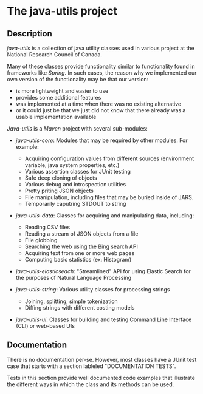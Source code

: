# The java-utils project

## Description

_java-utils_ is a collection of java utility classes used in various project at 
the National Research Council of Canada.

Many of these classes provide functionality similar to functionality found in 
frameworks like _Spring_. In such cases, the reason why we implemented our own 
version of the functionality may be that our version:
- is more lightweight and easier to use
- provides some additional features
- was implemented at a time when there was no existing alternative
- or it could just be that we just did not know that there already was a usable 
  implementation available
  
_Java-utils_ is a _Maven_ project with several sub-modules:

- _java-utils-core_: Modules that may be required by other modules. For example:
     - Acquiring configuration values from different sources (environment 
       variable, java system properties, etc.)
     - Various assertion classes for JUnit testing
     - Safe deep cloning of objects
     - Various debug and introspection utilities
     - Pretty priting JSON objects
     - File manipulation, including files that may be buried inside of JARS.
     - Temporarily caputring STDOUT to string
     
- _java-utils-data_: Classes for acquiring and manipulating data, including: 
     - Reading CSV files
     - Reading a stream of JSON objects from a file
     - File globbing
     - Searching the web using the Bing search API
     - Acquiring text from one or more web pages
     - Computing basic statistics (ex: Histogram)  
     
 - _java-utils-elasticseach_: "Streamlined" API for using Elastic Search for 
        the purposes of Natural Language Processing
    
- _java-utils-string_: Various utility classes for processing strings
     - Joining, splitting, simple tokenization
     - Diffing strings with different costing models
     
 - _java-utils-ui_: Classes for building and testing Command Line Interface 
        (CLI) or web-based UIs

## Documentation

There is no documentation per-se. However, most classes have a JUnit test case 
that starts with a section lableled "DOCUMENTATION TESTS".

Tests in this section provide well documented code examples that illustrate the 
different ways in which the class and its methods can be used. 
